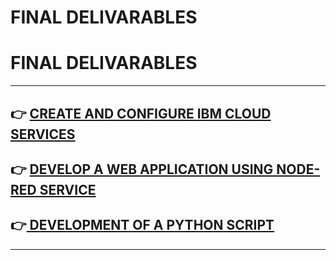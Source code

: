 # FINAL DELIVARABLES
# FINAL DELIVARABLES 
---
## 👉 <a href="https://github.com/IBM-EPBL/IBM-Project-29761-1660129232/tree/main/CREATE%20AND%20CONFIGURE%20IBM%20CLOUD%20SERVICES">CREATE AND CONFIGURE IBM CLOUD SERVICES</a>
## 👉 <a href="https://github.com/IBM-EPBL/IBM-Project-29761-1660129232/tree/main/DEVELOP%20A%20WEB%20APPLICATION%20USING%20NODE-RED%20SERVICE">DEVELOP A WEB APPLICATION USING NODE-RED SERVICE</a>
## 👉<a href="https://github.com/IBM-EPBL/IBM-Project-29761-1660129232/tree/main/DEVELOPMENT%20OF%20A%20PYTHON%20SCRIPT"> DEVELOPMENT OF A PYTHON SCRIPT </a>
---